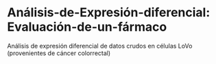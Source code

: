 # Análisis-de-Expresión-diferencial: Evaluación-de-un-fármaco
Análisis de expresión diferencial de datos crudos en células LoVo (provenientes de cáncer colorrectal)

